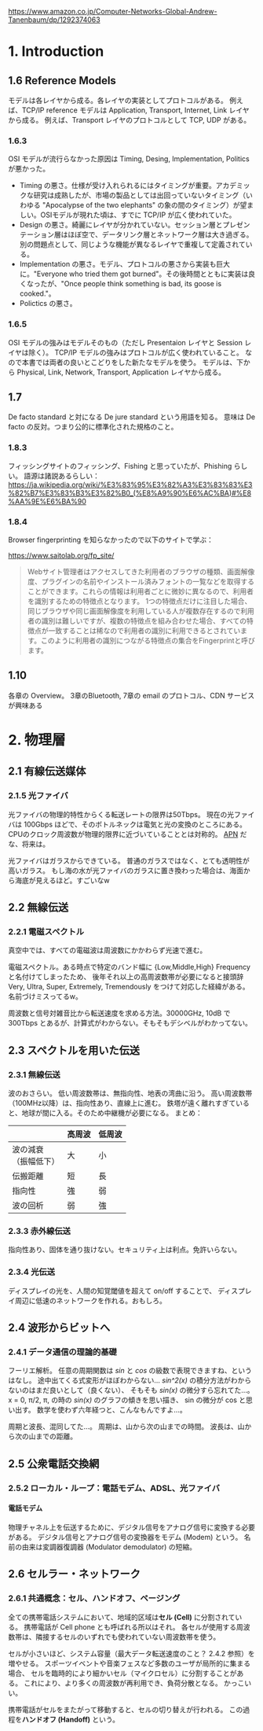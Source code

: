 https://www.amazon.co.jp/Computer-Networks-Global-Andrew-Tanenbaum/dp/1292374063

# 1. Introduction

## 1.6 Reference Models

モデルは各レイヤから成る。各レイヤの実装としてプロトコルがある。
例えば、TCP/IP reference モデルは Application, Transport, Internet, Link レイヤから成る。
例えば、Transport レイヤのプロトコルとして TCP, UDP がある。

### 1.6.3

OSI モデルが流行らなかった原因は Timing, Desing, Implementation, Politics が悪かった。

- Timing の悪さ。仕様が受け入れられるにはタイミングが重要。アカデミックな研究は成熟したが、市場の製品としては出回っていないタイミング（いわゆる "Apocalypse of the two elephants" の象の間のタイミング）が望ましい。OSIモデルが現れた頃は、すでに TCP/IP が広く使われていた。
- Design の悪さ。綺麗にレイヤが分かれていない。セッション層とプレゼンテーション層はほぼ空で、データリンク層とネットワーク層は大き過ぎる。別の問題点として、同じような機能が異なるレイヤで重複して定義されている。
- Implementation の悪さ。モデル、プロトコルの悪さから実装も巨大に。"Everyone who tried them got burned"。その後時間とともに実装は良くなったが、"Once people think something is bad, its goose is cooked."。
- Polictics の悪さ。

### 1.6.5

OSI モデルの強みはモデルそのもの（ただし Presentaion レイヤと Session レイヤは除く）。
TCP/IP モデルの強みはプロトコルが広く使われていること。
なので本書では両者の良いとこどりをした新たなモデルを使う。
モデルは、下から Physical, Link, Network, Transport, Application レイヤから成る。

## 1.7

De facto standard と対になる De jure standard という用語を知る。
意味は De facto の反対。つまり公的に標準化された規格のこと。

### 1.8.3

フィッシングサイトのフィッシング、Fishing と思っていたが、Phishing らしい。
語源は諸説あるらしい：https://ja.wikipedia.org/wiki/%E3%83%95%E3%82%A3%E3%83%83%E3%82%B7%E3%83%B3%E3%82%B0_(%E8%A9%90%E6%AC%BA)#%E8%AA%9E%E6%BA%90

### 1.8.4

Browser fingerprinting を知らなかったので以下のサイトで学ぶ：

https://www.saitolab.org/fp_site/

> Webサイト管理者はアクセスしてきた利用者のブラウザの種類、画面解像度、プラグインの名前やインストール済みフォントの一覧などを取得することができます。これらの情報は利用者ごとに微妙に異なるので、利用者を識別するための特徴点となります。 1つの特徴点だけに注目した場合、同じブラウザや同じ画面解像度を利用している人が複数存在するので利用者の識別は難しいですが、複数の特徴点を組み合わせた場合、すべての特徴点が一致することは稀なので利用者の識別に利用できるとされています。このように利用者の識別につながる特徴点の集合をFingerprintと呼びます。

## 1.10

各章の Overview。
3章のBluetooth, 7章の email のプロトコル、CDN サービスが興味ある

# 2. 物理層

## 2.1 有線伝送媒体

### 2.1.5 光ファイバ

光ファイバの物理的特性からくる転送レートの限界は50Tbps。
現在の光ファイバは 100Gbps ほどで、そのボトルネックは電気と光の変換のところにある。
CPUのクロック周波数が物理的限界に近づいていることとは対称的。
[APN](https://www.rd.ntt/iown/0002.html) だな、将来は。

光ファイバはガラスからできている。
普通のガラスではなく、とても透明性が高いガラス。
もし海の水が光ファイバのガラスに置き換わった場合は、海面から海底が見えるほど。すごいなw

## 2.2 無線伝送

### 2.2.1 電磁スペクトル

真空中では、すべての電磁波は周波数にかかわらず光速で進む。

電磁スペクトル。ある時点で特定のバンド幅に {Low,Middle,High} Frequency と名付けてしまったため、
後年それ以上の高周波数帯が必要になると接頭辞 Very, Ultra, Super, Extremely, Tremendously をつけて対応した経緯がある。
名前づけミスってるw。

周波数と信号対雑音比から転送速度を求める方法。30000GHz, 10dB で 300Tbps とあるが、計算式がわからない。そもそもデシベルがわかってない。

## 2.3 スペクトルを用いた伝送

### 2.3.1 無線伝送

波のおさらい。
低い周波数帯は、無指向性、地表の湾曲に沿う。
高い周波数帯（100MHz以降）は、指向性あり、直線上に進む。
鉄塔が遠く離れすぎていると、地球が間に入る。そのため中継機が必要になる。
まとめ：

||高周波|低周波|
|---|---|---|
|波の減衰<br>（振幅低下）|大|小|
|伝搬距離|短|長|
|指向性|強|弱|
|波の回析|弱|強|

### 2.3.3 赤外線伝送

指向性あり、固体を通り抜けない。セキュリティ上は利点。免許いらない。

### 2.3.4 光伝送

ディスプレイの光を、人間の知覚閾値を超えて on/off することで、
ディスプレイ周辺に低速のネットワークを作れる。おもしろ。

## 2.4 波形からビットへ

### 2.4.1 データ通信の理論的基礎

フーリエ解析。
任意の周期関数は *sin* と *cos* の級数で表現できますね、というはなし。
途中出てくる式変形がほぼわからない...
*sin^2(x)* の積分方法がわからないのはまだ良いとして（良くない）、
そもそも *sin(x)* の微分すら忘れてた...。
x = 0, π/2, π, の時の *sin(x)* のグラフの傾きを思い描き、
sin の微分が cos と思い出す。
数学を使わず六年経つと、こんなもんですよ...。

周期と波長、混同してた...。
周期は、山から次の山までの時間。
波長は、山から次の山までの距離。

## 2.5 公衆電話交換網

### 2.5.2 ローカル・ループ：電話モデム、ADSL、光ファイバ

#### 電話モデム

物理チャネル上を伝送するために、デジタル信号をアナログ信号に変換する必要がある。
デジタル信号とアナログ信号の変換器をモデム (Modem) という。
名前の由来は変調器復調器 (Modulator demodulator) の短縮。

## 2.6 セルラー・ネットワーク

### 2.6.1 共通概念：セル、ハンドオフ、ページング

全ての携帯電話システムにおいて、地域的区域は**セル (Cell)** に分割されている。
携帯電話が Cell phone とも呼ばれる所以はそれ。
各セルが使用する周波数帯は、隣接するセルのいずれでも使われていない周波数帯を使う。

セルが小さいほど、システム容量（最大データ転送速度のこと？ 2.4.2 参照）を増やせる。
スポーツイベントや音楽フェスなど多数のユーザが局所的に集まる場合、
セルを臨時的により細かいセル（マイクロセル）に分割することがある。
これにより、より多くの周波数が再利用でき、負荷分散となる。
かっこいい。

携帯電話がセルをまたがって移動すると、セルの切り替えが行われる。
この過程を**ハンドオフ (Handoff)** という。
